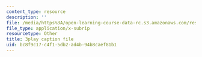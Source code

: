 ```yaml
---
content_type: resource
description: ''
file: /media/https%3A/open-learning-course-data-rc.s3.amazonaws.com/res-18-008-calculus-revisited-complex-variables-differential-equations-and-linear-algebra-fall-2011/bc8f9c17c4f15db2ad4b94b8caef81b1_6UXba5MKsfc.vtt
file_type: application/x-subrip
resourcetype: Other
title: 3play caption file
uid: bc8f9c17-c4f1-5db2-ad4b-94b8caef81b1
---
```

